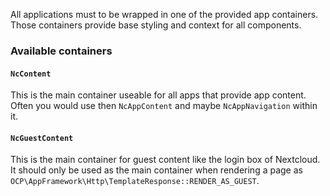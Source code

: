 <!--
 - SPDX-FileCopyrightText: 2025 Nextcloud GmbH and Nextcloud contributors
 - SPDX-License-Identifier: AGPL-3.0-or-later
-->

All applications must to be wrapped in one of the provided app containers.
Those containers provide base styling and context for all components.

### Available containers
#### `NcContent`
This is the main container useable for all apps that provide app content.
Often you would use then `NcAppContent` and maybe `NcAppNavigation` within it.

#### `NcGuestContent`
This is the main container for guest content like the login box of Nextcloud.
It should only be used as the main container when rendering a page as `OCP\AppFramework\Http\TemplateResponse::RENDER_AS_GUEST`.

<!-- TODO: Missing container for settings -->
